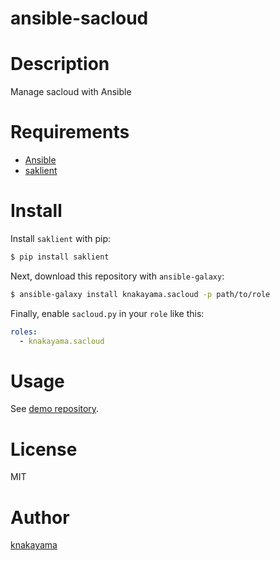 ansible-sacloud
===============

# Description

Manage sacloud with Ansible

# Requirements

* [Ansible](https://github.com/ansible/ansible)
* [saklient](https://github.com/sakura-internet/saklient.python)

# Install

Install `saklient` with pip:

```bash
$ pip install saklient
```

Next, download this repository with `ansible-galaxy`:

```bash
$ ansible-galaxy install knakayama.sacloud -p path/to/role
```

Finally, enable `sacloud.py` in your `role` like this:

```yaml
roles:
  - knakayama.sacloud
```

# Usage

See [demo repository](https://github.com/knakayama/ansible-sacloud-demo).

# License

MIT

# Author

[knakayama](https://github.com/knakayama)
